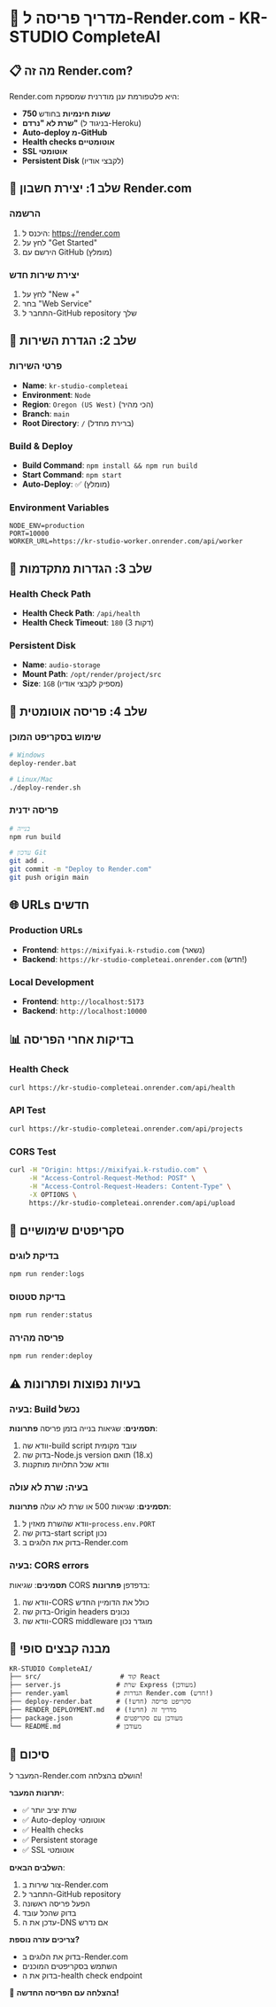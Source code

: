 # 🚀 מדריך פריסה ל-Render.com - KR-STUDIO CompleteAI

## 📋 **מה זה Render.com?**

Render.com היא פלטפורמת ענן מודרנית שמספקת:
- **750 שעות חינמיות** בחודש
- **שרת לא "נרדם"** (בניגוד ל-Heroku)
- **Auto-deploy מ-GitHub**
- **Health checks אוטומטיים**
- **SSL אוטומטי**
- **Persistent Disk** (לקבצי אודיו)

## 🚀 **שלב 1: יצירת חשבון Render.com**

### **הרשמה**
1. היכנס ל: https://render.com
2. לחץ על "Get Started"
3. הירשם עם GitHub (מומלץ)

### **יצירת שירות חדש**
1. לחץ על "New +"
2. בחר "Web Service"
3. התחבר ל-GitHub repository שלך

## 🚀 **שלב 2: הגדרת השירות**

### **פרטי השירות**
- **Name**: `kr-studio-completeai`
- **Environment**: `Node`
- **Region**: `Oregon (US West)` (הכי מהיר)
- **Branch**: `main`
- **Root Directory**: `/` (ברירת מחדל)

### **Build & Deploy**
- **Build Command**: `npm install && npm run build`
- **Start Command**: `npm start`
- **Auto-Deploy**: ✅ (מומלץ)

### **Environment Variables**
```
NODE_ENV=production
PORT=10000
WORKER_URL=https://kr-studio-worker.onrender.com/api/worker
```

## 🚀 **שלב 3: הגדרות מתקדמות**

### **Health Check Path**
- **Health Check Path**: `/api/health`
- **Health Check Timeout**: `180` (3 דקות)

### **Persistent Disk**
- **Name**: `audio-storage`
- **Mount Path**: `/opt/render/project/src`
- **Size**: `1GB` (מספיק לקבצי אודיו)

## 🚀 **שלב 4: פריסה אוטומטית**

### **שימוש בסקריפט המוכן**
```bash
# Windows
deploy-render.bat

# Linux/Mac
./deploy-render.sh
```

### **פריסה ידנית**
```bash
# בנייה
npm run build

# עדכון Git
git add .
git commit -m "Deploy to Render.com"
git push origin main
```

## 🌐 **URLs חדשים**

### **Production URLs**
- **Frontend**: `https://mixifyai.k-rstudio.com` (נשאר)
- **Backend**: `https://kr-studio-completeai.onrender.com` (חדש!)

### **Local Development**
- **Frontend**: `http://localhost:5173`
- **Backend**: `http://localhost:10000`

## 📊 **בדיקות אחרי הפריסה**

### **Health Check**
```bash
curl https://kr-studio-completeai.onrender.com/api/health
```

### **API Test**
```bash
curl https://kr-studio-completeai.onrender.com/api/projects
```

### **CORS Test**
```bash
curl -H "Origin: https://mixifyai.k-rstudio.com" \
     -H "Access-Control-Request-Method: POST" \
     -H "Access-Control-Request-Headers: Content-Type" \
     -X OPTIONS \
     https://kr-studio-completeai.onrender.com/api/upload
```

## 🔧 **סקריפטים שימושיים**

### **בדיקת לוגים**
```bash
npm run render:logs
```

### **בדיקת סטטוס**
```bash
npm run render:status
```

### **פריסה מהירה**
```bash
npm run render:deploy
```

## ⚠️ **בעיות נפוצות ופתרונות**

### **בעיה: Build נכשל**
**תסמינים**: שגיאות בנייה בזמן פריסה
**פתרונות**:
1. וודא שה-build script עובד מקומית
2. בדוק שה-Node.js version תואם (18.x)
3. וודא שכל התלויות מותקנות

### **בעיה: שרת לא עולה**
**תסמינים**: שגיאות 500 או שרת לא עולה
**פתרונות**:
1. וודא שהשרת מאזין ל-`process.env.PORT`
2. בדוק שה-start script נכון
3. בדוק את הלוגים ב-Render.com

### **בעיה: CORS errors**
**תסמינים**: שגיאות CORS בדפדפן
**פתרונות**:
1. וודא שה-CORS כולל את הדומיין החדש
2. בדוק שה-Origin headers נכונים
3. וודא שה-CORS middleware מוגדר נכון

## 📁 **מבנה קבצים סופי**

```
KR-STUDIO CompleteAI/
├── src/                    # קוד React
├── server.js              # שרת Express (מעודכן)
├── render.yaml            # הגדרות Render.com (חדש!)
├── deploy-render.bat      # סקריפט פריסה (חדש!)
├── RENDER_DEPLOYMENT.md   # מדריך זה (חדש!)
├── package.json           # מעודכן עם סקריפטים
└── README.md              # מעודכן
```

## 🎉 **סיכום**

המעבר ל-Render.com הושלם בהצלחה! 

**יתרונות המעבר**:
- ✅ שרת יציב יותר
- ✅ Auto-deploy אוטומטי
- ✅ Health checks
- ✅ Persistent storage
- ✅ SSL אוטומטי

**השלבים הבאים**:
1. צור שירות ב-Render.com
2. התחבר ל-GitHub repository
3. הפעל פריסה ראשונה
4. בדוק שהכל עובד
5. עדכן את ה-DNS אם נדרש

**צריכים עזרה נוספת?**
- בדוק את הלוגים ב-Render.com
- השתמש בסקריפטים המוכנים
- בדוק את ה-health check endpoint

🚀 **בהצלחה עם הפריסה החדשה!**
